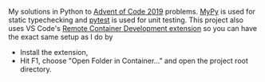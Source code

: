 My solutions in Python to [Advent of Code 2019](https://adventofcode.com/2019) problems.
[MyPy](https://mypy.readthedocs.io/en/latest/index.html) is used for static typechecking and [pytest](https://docs.pytest.org/en/latest/) is used for unit testing.
This project also uses VS Code's [Remote Container Development extension](https://marketplace.visualstudio.com/items?itemName=ms-vscode-remote.remote-containers) so you can have the exact same setup as I do by
- Install the extension,
- Hit F1, choose "Open Folder in Container..." and open the project root directory.
